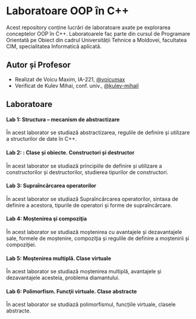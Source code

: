 # Laboratoare OOP în C++

Acest repository conține lucrări de laboratoare axate pe explorarea conceptelor OOP în C++. Laboratoarele fac parte din cursul de Programare Orientată pe Obiect din cadrul Universității Tehnice a Moldovei, facultatea CIM, specialitatea Informatică aplicată.

## Autor și Profesor
- Realizat de Voicu Maxim, IA-221, [@voicumax](https://www.instagram.com/voicumax/)
- Verificat de Kulev Mihai, conf. univ., [@kulev-mihail](https://www.linkedin.com/in/mihail-kulev-17418319/?originalSubdomain=md)

## Laboratoare
#### Lab 1: Structura – mecanism de abstractizare

În acest laborator se studiază abstractizarea, regulile de definire și utilizare a structurilor de date în C++.

#### Lab 2: : Clase și obiecte. Constructori și destructor

În acest laborator se studiază principiile de definire și utilizare a constructorilor și destructorilor, studierea tipurilor de constructori.

#### Lab 3: Supraîncărcarea operatorilor

În acest laborator se studiază Supraîncărcarea operatorilor, sintaxa de definire a acestora, tipurile de operatori și forme de supraîncărcare.

#### Lab 4: Moştenirea şi compoziţia

În acest laborator se studiază moștenirea cu avantajele și dezavantajele sale, formele de moștenire, compoziţia și regulile de definire a moștenirii și compoziţiei.

#### Lab 5: Moştenirea multiplă. Clase virtuale

În acest laborator se studiază moștenirea multiplă, avantajele și dezavantajele acesteia, problema diamantului.

#### Lab 6: Polimorfism. Funcţii virtuale. Clase abstracte

În acest laborator se studiază polimorfismul, funcțiile virtuale, clasele abstracte.
